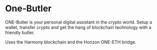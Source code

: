# One-Butler
ONE-Butler is your personal digital assistant in the crypto world. Setup a wallet, transfer crypto and get the hang of blockchain technology with a friendly butler.

Uses the Harmony blockchain and the Horizon ONE-ETH bridge.
